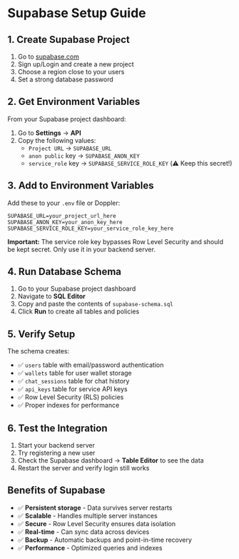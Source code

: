 # Supabase Setup Guide

## 1. Create Supabase Project

1. Go to [supabase.com](https://supabase.com)
2. Sign up/Login and create a new project
3. Choose a region close to your users
4. Set a strong database password

## 2. Get Environment Variables

From your Supabase project dashboard:

1. Go to **Settings** → **API**
2. Copy the following values:
   - `Project URL` → `SUPABASE_URL`
   - `anon public` key → `SUPABASE_ANON_KEY`
   - `service_role` key → `SUPABASE_SERVICE_ROLE_KEY` (⚠️ Keep this secret!)

## 3. Add to Environment Variables

Add these to your `.env` file or Doppler:

```env
SUPABASE_URL=your_project_url_here
SUPABASE_ANON_KEY=your_anon_key_here
SUPABASE_SERVICE_ROLE_KEY=your_service_role_key_here
```

**Important:** The service role key bypasses Row Level Security and should be kept secret. Only use it in your backend server.

## 4. Run Database Schema

1. Go to your Supabase project dashboard
2. Navigate to **SQL Editor**
3. Copy and paste the contents of `supabase-schema.sql`
4. Click **Run** to create all tables and policies

## 5. Verify Setup

The schema creates:
- ✅ `users` table with email/password authentication
- ✅ `wallets` table for user wallet storage
- ✅ `chat_sessions` table for chat history
- ✅ `api_keys` table for service API keys
- ✅ Row Level Security (RLS) policies
- ✅ Proper indexes for performance

## 6. Test the Integration

1. Start your backend server
2. Try registering a new user
3. Check the Supabase dashboard → **Table Editor** to see the data
4. Restart the server and verify login still works

## Benefits of Supabase

- ✅ **Persistent storage** - Data survives server restarts
- ✅ **Scalable** - Handles multiple server instances
- ✅ **Secure** - Row Level Security ensures data isolation
- ✅ **Real-time** - Can sync data across devices
- ✅ **Backup** - Automatic backups and point-in-time recovery
- ✅ **Performance** - Optimized queries and indexes
